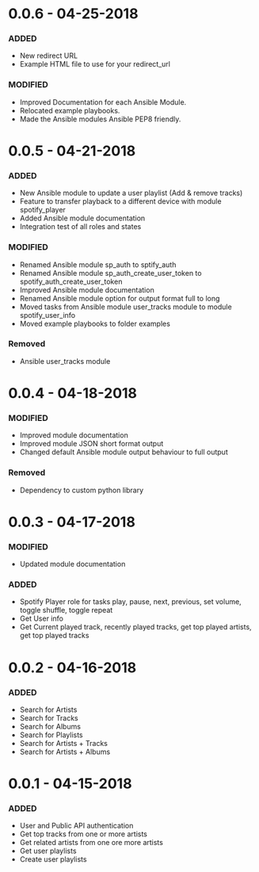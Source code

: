 # 0.0.6 - 04-25-2018
### ADDED
* New redirect URL
* Example HTML file to use for your redirect_url

### MODIFIED
* Improved Documentation for each Ansible Module.
* Relocated example playbooks.
* Made the Ansible modules Ansible PEP8 friendly.

# 0.0.5 - 04-21-2018
### ADDED
* New Ansible module to update a user playlist (Add & remove tracks)
* Feature to transfer playback to a different device with module spotify_player
* Added Ansible module documentation
* Integration test of all roles and states


### MODIFIED
* Renamed Ansible module sp_auth to sptify_auth
* Renamed Ansible module sp_auth_create_user_token to spotify_auth_create_user_token
* Improved Ansible module documentation
* Renamed Ansible module option for output format full to long
* Moved tasks from Ansible module user_tracks module to module spotify_user_info
* Moved example playbooks to folder examples

### Removed
* Ansible user_tracks module

# 0.0.4 - 04-18-2018
### MODIFIED
* Improved module documentation
* Improved module JSON short format output
* Changed default Ansible module output behaviour to full output

### Removed
* Dependency to custom python library

# 0.0.3 - 04-17-2018
### MODIFIED
* Updated module documentation

### ADDED
* Spotify Player role for tasks play, pause, next, previous, set volume, toggle shuffle, toggle repeat
* Get User info
* Get Current played track, recently played tracks, get top played artists, get top played tracks

# 0.0.2 - 04-16-2018
### ADDED
* Search for Artists
* Search for Tracks
* Search for Albums
* Search for Playlists
* Search for Artists + Tracks
* Search for Artists + Albums

# 0.0.1 - 04-15-2018
### ADDED
- User and Public API authentication
- Get top tracks from one or more artists
- Get related artists from one ore more artists
- Get user playlists
- Create user playlists
